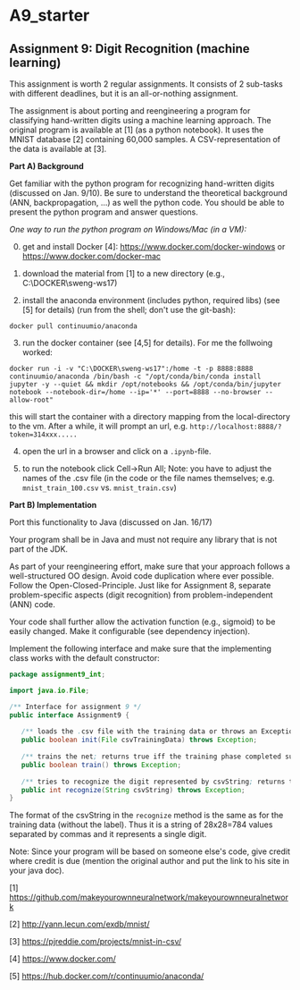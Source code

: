 # A9_starter

Assignment 9: Digit Recognition (machine learning)
--------------------------------------------------

This assignment is worth 2 regular assignments. It consists of 2 sub-tasks with different deadlines, but it is an all-or-nothing assignment. 

The assignment is about porting and reengineering a program for classifying hand-written digits using a machine learning approach. The original program is available at [1] (as a python notebook). It uses the MNIST database [2] containing 60,000 samples. A CSV-representation of the data is available at [3].

**Part A) Background** 

Get familiar with the python program for recognizing hand-written digits (discussed on Jan. 9/10).
Be sure to understand the theoretical background (ANN, backpropagation, ...) as well the python code.
You should be able to present the python program and answer questions.

*One way to run the python program on Windows/Mac (in a VM):*

0) get and install Docker [4]: https://www.docker.com/docker-windows or https://www.docker.com/docker-mac

1) download the material from [1] to a new directory (e.g., C:\DOCKER\sweng-ws17)

2) install the anaconda environment (includes python, required libs) (see [5] for details)
(run from the shell; don't use the git-bash):

`docker pull continuumio/anaconda`

3) run the docker container (see [4,5] for details). For me the follwoing worked:

`docker run -i -v "C:\DOCKER\sweng-ws17":/home -t -p 8888:8888 continuumio/anaconda /bin/bash -c "/opt/conda/bin/conda install jupyter -y --quiet && mkdir /opt/notebooks && /opt/conda/bin/jupyter notebook --notebook-dir=/home --ip='*' --port=8888 --no-browser --allow-root"`

this will start the container with a directory mapping from the local-directory to the vm.
After a while, it will prompt an url, e.g. `http://localhost:8888/?token=314xxx.....`

4) open the url in a browser and click on a `.ipynb`-file.

5) to run the notebook click Cell->Run All; Note: you have to adjust the names of the .csv file (in the code or the file names themselves; e.g. `mnist_train_100.csv` vs. `mnist_train.csv`)

**Part B) Implementation** 

Port this functionality to Java (discussed on Jan. 16/17)

Your program shall be in Java and must not require any library that is not part of the JDK.

As part of your reengineering effort, make sure that your approach follows a well-structured OO design.
Avoid code duplication where ever possible.
Follow the Open-Closed-Principle. Just like for Assignment 8, separate problem-specific aspects (digit recognition) from problem-independent (ANN) code.

Your code shall further allow the activation function (e.g., sigmoid) to be easily changed. Make it configurable (see dependency injection).

Implement the following interface and make sure that the implementing class works with the default constructor:

```java
package assignment9_int;

import java.io.File;

/** Interface for assignment 9 */
public interface Assignment9 {
   
   /** loads the .csv file with the training data or throws an Exception if anything goes wrong; returns true iff the initialization completed successfully. */
   public boolean init(File csvTrainingData) throws Exception;
   
   /** trains the net; returns true iff the training phase completed successfully. */
   public boolean train() throws Exception;
   
   /** tries to recognize the digit represented by csvString; returns the digit */
   public int recognize(String csvString) throws Exception;
}
```

The format of the csvString in the `recognize` method is the same as for the training data (without the label). Thus it is a string of 28x28=784 values separated by commas and it represents a single digit.

Note: Since your program will be based on someone else's code, give credit where credit is due (mention the original author and put the link to his site in your java doc).

[1] https://github.com/makeyourownneuralnetwork/makeyourownneuralnetwork 

[2] http://yann.lecun.com/exdb/mnist/ 

[3] https://pjreddie.com/projects/mnist-in-csv/ 

[4] https://www.docker.com/

[5] https://hub.docker.com/r/continuumio/anaconda/
